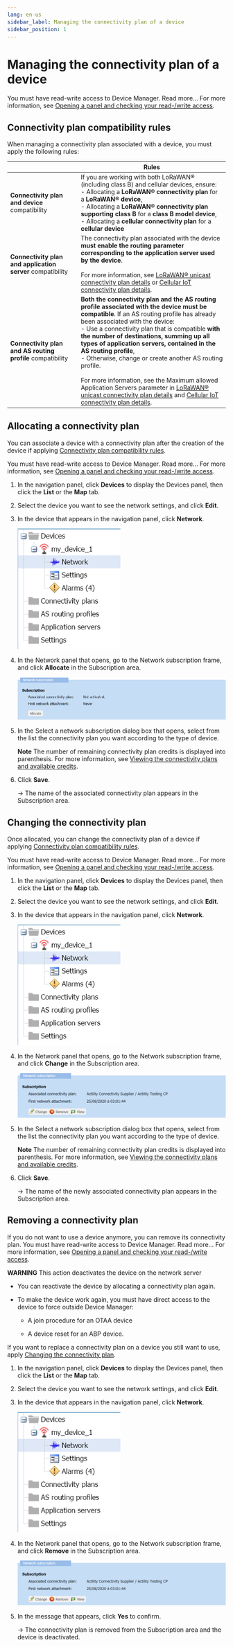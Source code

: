 ```yaml
---
lang: en-us
sidebar_label: Managing the connectivity plan of a device
sidebar_position: 1
---
```


# Managing the connectivity plan of a device

You must have read-write access to Device Manager. Read more\... For
more information, see [Opening a panel and checking your read-/write access](../use-interface.md#opening-a-panel-and-checking-your-read-write-access).

## Connectivity plan compatibility rules

When managing a connectivity plan associated with a device, you must
apply the following rules:

|    | Rules |
| -- | -- |
| **Connectivity plan and device** compatibility | If you are working with both LoRaWAN® (including class B) and cellular devices, ensure: <br/>- Allocating a **LoRaWAN® connectivity plan** for a **LoRaWAN® device**,<br/>- Allocating a **LoRaWAN® connectivity plan supporting class B** for a **class B model device**,<br/>- Allocating a **cellular connectivity plan** for a **cellular device** |
| **Connectivity plan and application server** compatibility | The connectivity plan associated with the device **must enable the routing parameter corresponding to the application server used by the device**.<br/><br/>For more information, see [LoRaWAN® unicast connectivity plan details](../reference-information.md#lorawan®-unicast-connectivity-plan-details) or [Cellular IoT connectivity plan details](../reference-information.md#cellular-iot-connectivity-plan-details).|
| **Connectivity plan and AS routing profile** compatibility | **Both the connectivity plan and the AS routing profile associated with the device must be compatible**. If an AS routing profile has already been associated with the device:<br/>- Use a connectivity plan that is compatible **with the number of destinations, summing up all types of application servers, contained in the AS routing profile**,<br/>- Otherwise, change or create another AS routing profile.<br/><br/>For more information, see the Maximum allowed Application Servers parameter in [LoRaWAN® unicast connectivity plan details](../reference-information.md#lorawan®-unicast-connectivity-plan-details) and [Cellular IoT connectivity plan details](../reference-information.md#cellular-iot-connectivity-plan-details). |

## Allocating a connectivity plan

You can associate a device with a connectivity plan after the creation
of the device if applying [Connectivity plan compatibility rules](#connectivity-plan-compatibility-rules).

You must have read-write access to Device Manager. Read more\... For
more information, see [Opening a panel and checking your read-/write access](../use-interface.md#opening-a-panel-and-checking-your-read-write-access).

1.  In the navigation panel, click **Devices** to display the Devices
    panel, then click the **List** or the **Map** tab.

2.  Select the device you want to see the network settings, and click
    **Edit**.

3.  In the device that appears in the navigation panel, click
    **Network**.

    ![](./_images/opening-the-network-panel.png)

4.  In the Network panel that opens, go to the Network subscription
    frame, and click **Allocate** in the Subscription area.

    ![](./_images/allocatecp.png)

5.  In the Select a network subscription dialog box that opens, select
    from the list the connectivity plan you want according to the type
    of device.

    **Note** The number of remaining connectivity plan credits is
    displayed into parenthesis. For more information, see [Viewing the     connectivity plans and available     credits](../view-connectivity-plans.md#viewing-the-connectivity-plans-and-available-credits).

6.  Click **Save**.

    -\> The name of the associated connectivity plan appears in the
    Subscription area.

## Changing the connectivity plan

Once allocated, you can change the connectivity plan of a device if
applying [Connectivity plan compatibility rules](#connectivity-plan-compatibility-rules).

You must have read-write access to Device Manager. Read more\... For
more information, see [Opening a panel and checking your read-/write access](../use-interface.md#opening-a-panel-and-checking-your-read-write-access).

1.  In the navigation panel, click **Devices** to display the Devices
    panel, then click the **List** or the **Map** tab.

2.  Select the device you want to see the network settings, and click
    **Edit**.

3.  In the device that appears in the navigation panel, click
    **Network**.

    ![](./_images/opening-the-network-panel.png)

4.  In the Network panel that opens, go to the Network subscription
    frame, and click **Change** in the Subscription area.

    ![](./_images/networksubsframechangeremove.png)

5.  In the Select a network subscription dialog box that opens, select
    from the list the connectivity plan you want according to the type
    of device.

    **Note** The number of remaining connectivity plan credits is
    displayed into parenthesis. For more information, see [Viewing the     connectivity plans and available     credits](../view-connectivity-plans.md#viewing-the-connectivity-plans-and-available-credits).

6.  Click **Save**.

    -\> The name of the newly associated connectivity plan appears in
    the Subscription area.

## Removing a connectivity plan

If you do not want to use a device anymore, you can remove its
connectivity plan. You must have read-write access to Device Manager.
Read more\... For more information, see [Opening a panel and checking your read-/write access](../use-interface.md#opening-a-panel-and-checking-your-read-write-access).

**WARNING** This action deactivates the device on the network server

- You can reactivate the device by allocating a connectivity plan again.

- To make the device work again, you must have direct access to the
  device to force outside Device Manager:

  - A join procedure for an OTAA device

  - A device reset for an ABP device.

If you want to replace a connectivity plan on a device you still want to
use, apply [Changing the connectivity plan](#changing-the-connectivity-plan).

1.  In the navigation panel, click **Devices** to display the Devices
    panel, then click the **List** or the **Map** tab.

2.  Select the device you want to see the network settings, and click
    **Edit**.

3.  In the device that appears in the navigation panel, click
    **Network**.

    ![](./_images/opening-the-network-panel.png)

4.  In the Network panel that opens, go to the Network subscription
    frame, and click **Remove** in the Subscription area.

    ![](./_images/networksubsframechangeremove.png)

5.  In the message that appears, click **Yes** to confirm.

    -\> The connectivity plan is removed from the Subscription area and
    the device is deactivated.
